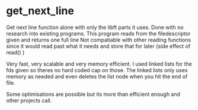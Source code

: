 # get_next_line
Get next line function alone with only the libft parts it uses.
Done with no research into existing programs. This program reads from the filedescriptor given and returns one full line
Not compatiable with other reading functions since it would read past what it needs and store that for later (side effect of read() )

Very fast, very scalable and very memory efficient. I used linked lists for the fds given so theres no hard coded cap on those.
The linked lists only uses memory as needed and even deletes the list node when you hit the end of file.

Some optimisations are possible but its more than efficient enough and other projects call.
